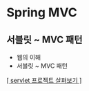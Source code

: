 # Spring MVC

## 서블릿 ~ MVC 패턴

- 웹의 이해
- 서블릿 ~ MVC 패턴

[[ servlet 프로젝트 살펴보기 ]](https://github.com/woosungkim0123/spring-jpa-deep-dive/tree/master/spring_mvc_basic/servlet)

<br>

## 



